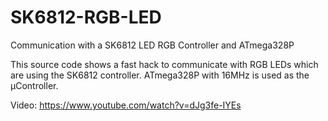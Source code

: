 # SK6812-RGB-LED
Communication with a SK6812 LED RGB Controller and ATmega328P

This source code shows a fast hack to communicate with RGB LEDs which are using the SK6812 controller.
ATmega328P with 16MHz is used as the µController.

Video: https://www.youtube.com/watch?v=dJg3fe-IYEs
